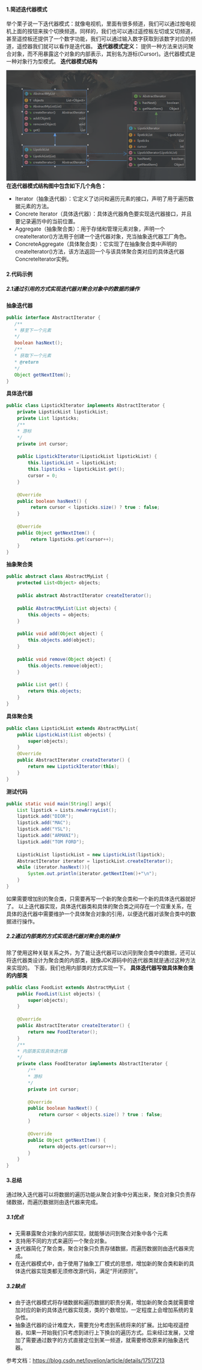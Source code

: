 #### 1.简述迭代器模式
举个栗子说一下迭代器模式：就像电视机，里面有很多频道，我们可以通过按电视机上面的按钮来挨个切换频道。同样的，我们也可以通过遥控板左切或又切频道，甚至遥控板还提供了一个数字功能，我们可以通过输入数字获取到该数字对应的频道，遥控器我们就可以看作是迭代器。 
 **迭代器模式定义：** 提供一种方法来访问聚合对象，而不用暴露这个对象的内部表示，其别名为游标(Cursor)。迭代器模式是一种对象行为型模式。
 **迭代器模式结构** 

![](img/Iterator.png)
 **在迭代器模式结构图中包含如下几个角色：** 
 - Iterator（抽象迭代器）：它定义了访问和遍历元素的接口，声明了用于遍历数据元素的方法。
 - Concrete Iterator（具体迭代器）：具体迭代器角色要实现迭代器接口，并且要记录遍历中的当前位置。
 - Aggregate（抽象聚合类）：用于存储和管理元素对象，声明一个createIterator()方法用于创建一个迭代器对象，充当抽象迭代器工厂角色。
 - ConcreteAggregate（具体聚合类）：它实现了在抽象聚合类中声明的createIterator()方法，该方法返回一个与该具体聚合类对应的具体迭代器ConcreteIterator实例。
 
 #### 2.代码示例
 ##### 2.1通过引用的方式实现迭代器对聚合对象中的数据的操作
 **抽象迭代器**
 ~~~ java
public interface AbstractIterator {
    /**
    * 移至下一个元素
    */   
    boolean hasNext(); 
    /**
    * 获取下一个元素
    * @return
    */ 
    Object getNextItem();
}
~~~
**具体迭代器**
~~~ java
public class LipstickIterator implements AbstractIterator {
    private LipstickList lipstickList;
    private List lipsticks;
    /**     
    * 游标
    */    
    private int cursor; 
    
    public LipstickIterator(LipstickList lipstickList) { 
        this.lipstickList = lipstickList; 
        this.lipsticks = lipstickList.get();
        cursor = 0;
    }
    
    @Override
    public boolean hasNext() { 
         return cursor < lipsticks.size() ? true : false;    
    } 
    
    @Override
    public Object getNextItem() {
         return lipsticks.get(cursor++); 
    }
}
~~~
**抽象聚合类**
~~~ java
public abstract class AbstractMyList {
    protected List<Object> objects;
    
    public abstract AbstractIterator createIterator();
    
    public AbstractMyList(List objects) {
        this.objects = objects;
    }
    
    public void add(Object object) { 
        this.objects.add(object);
    } 
    
    public void remove(Object object) {
        this.objects.remove(object); 
    }  
    
    public List get() {
        return this.objects;   
    }
}
~~~
**具体聚合类**
~~~ java
public class LipstickList extends AbstractMyList{
    public LipstickList(List objects) {
        super(objects);
    }
    @Override
    public AbstractIterator createIterator() {
        return new LipstickIterator(this);   
    }
}
~~~
**测试代码**
~~~ java
public static void main(String[] args){
    List lipstick = Lists.newArrayList();
    lipstick.add("DIOR");
    lipstick.add("MAC");
    lipstick.add("YSL");
    lipstick.add("ARMANI");
    lipstick.add("TOM FORD");
    
    LipstickList lipstickList = new LipstickList(lipstick);
    AbstractIterator iterator = lipstickList.createIterator();
    while (iterator.hasNext()){ 
        System.out.println(iterator.getNextItem()+"\n");   
    }
}
~~~
如果需要增加别的聚合类，只需要再写一个新的聚合类和一个新的具体迭代器就好了。
以上迭代器实现，具体迭代器类和具体的聚合类之间存在一个双重关系，在具体的迭代器中需要维护一个具体聚合对象的引用，以便迭代器对该聚合类中的数据进行操作。

##### 2.2通过内部类的方式实现迭代器对聚合类的操作
除了使用这种关联关系之外，为了能让迭代器可以访问到聚合类中的数据，还可以将迭代器类设计为聚合类的内部类，就像JDK源码中的迭代器类就是通过这种方法来实现的。
下面，我们也用内部类的方式实现一下。
**具体迭代器写做具体聚合类的内部类**
~~~ java
public class FoodList extends AbstractMyList {
    public FoodList(List objects) {
        super(objects);
    }
    
    @Override
    public AbstractIterator createIterator() {
        return new FoodIterator();
    } 
    /**
    * 内部类实现具体迭代器
    */
    private class FoodIterator implements AbstractIterator {
        /**
        * 游标
        */ 
        private int cursor;

        @Override
        public boolean hasNext() { 
            return cursor < objects.size() ? true : false; 
        } 

        @Override 
        public Object getNextItem() {
            return objects.get(cursor++); 
        } 
    }
}
~~~

#### 3.总结
通过映入迭代器可以将数据的遍历功能从聚合对象中分离出来，聚合对象只负责存储数据，而遍历数据则由迭代器来完成。
##### 3.1优点
- 无需暴露聚合对象的内部实现，就能够访问到聚合对象中各个元素
- 支持用不同的方式来遍历一个聚合对象。
- 迭代器简化了聚合类，聚合对象只负责存储数据，而遍历数据则由迭代器来完成。
- 在迭代器模式中，由于使用了抽象工厂模式的思想，增加新的聚合类和新的具体迭代器实现类都无须修改源代码，满足“开闭原则”。
##### 3.2缺点
- 由于迭代器模式将存储数据和遍历数据的职责分离，增加新的聚合类就需要增加对应的新的具体迭代器实现类，类的个数增加，一定程度上会增加系统的复杂性。
- 抽象迭代器的设计难度大，需要充分考虑到系统将来的扩展。比如电视遥控器，如果一开始我们只考虑到进行上下换台的遍历方式。后来经过发展，又增加了需要通过数字的方式直接定位到某一频道，就需要修改原来的抽象迭代器。


参考文档：https://blog.csdn.net/lovelion/article/details/17517213

 